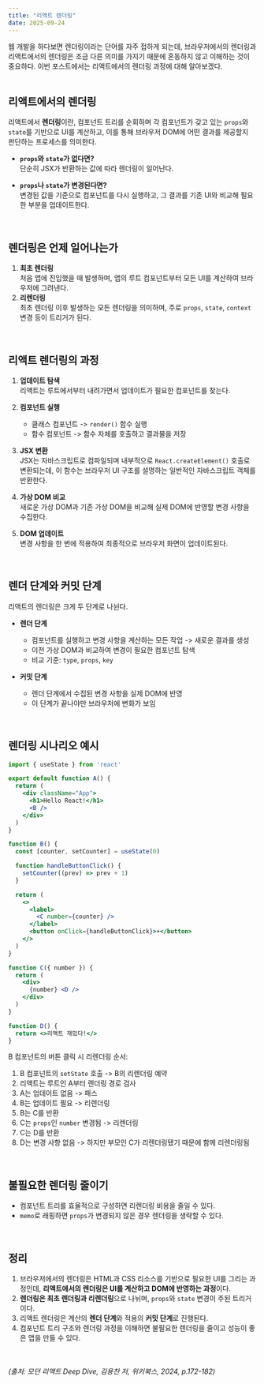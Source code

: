 ```yaml
---
title: "리액트 렌더링"
date: 2025-09-24
---
```

웹 개발을 하다보면 렌더링이라는 단어를 자주 접하게 되는데, 브라우저에서의 렌더링과 리액트에서의 렌더링은 조금 다른 의미를 가지기 때문에 혼동하지 않고 이해하는 것이 중요하다.
이번 포스트에서는 리액트에서의 렌더링 과정에 대해 알아보겠다.
<br><br>

## 리액트에서의 렌더링
리액트에서 **렌더링**이란, 컴포넌트 트리를 순회하며 각 컴포넌트가 갖고 있는 `props`와 `state`를 기반으로 UI를 계산하고, 이를 통해 브라우저 DOM에 어떤 결과를 제공할지 판단하는 프로세스를 의미한다.

- **`props`와 `state`가 없다면?**  
  단순히 JSX가 반환하는 값에 따라 렌더링이 일어난다.

- **`props`나 `state`가 변경된다면?**  
  변경된 값을 기준으로 컴포넌트를 다시 실행하고, 그 결과를 기존 UI와 비교해 필요한 부분을 업데이트한다. 
<br>

## 렌더링은 언제 일어나는가
1. **최초 렌더링**  
   처음 앱에 진입했을 때 발생하며, 앱의 루트 컴포넌트부터 모든 UI를 계산하여 브라우저에 그려낸다.
2. **리렌더링**  
   최초 렌더링 이후 발생하는 모든 렌더링을 의미하며, 주로 `props`, `state`, `context` 변경 등이 트리거가 된다.  
<br>

## 리액트 렌더링의 과정  

1. **업데이트 탐색**  
   리액트는 루트에서부터 내려가면서 업데이트가 필요한 컴포넌트를 찾는다. 

2. **컴포넌트 실행**  
   - 클래스 컴포넌트 -> `render()` 함수 실행
   - 함수 컴포넌트 -> 함수 자체를 호출하고 결과물을 저장 

3. **JSX 변환**  
   JSX는 자바스크립트로 컴파일되며 내부적으로 `React.createElement()` 호출로 변환되는데, 이 함수는 브라우저 UI 구조를 설명하는 일반적인 자바스크립트 객체를 반환한다.

4. **가상 DOM 비교**  
   새로운 가상 DOM과 기존 가상 DOM을 비교해 실제 DOM에 반영할 변경 사항을 수집한다.

5. **DOM 업데이트**  
   변경 사항을 한 번에 적용하여 최종적으로 브라우저 화면이 업데이트된다.
<br>

## 렌더 단계와 커밋 단계  

리액트의 렌더링은 크게 두 단계로 나뉜다.

- **렌더 단계**  
  - 컴포넌트를 실행하고 변경 사항을 계산하는 모든 작업 -> 새로운 결과를 생성  
  - 이전 가상 DOM과 비교하여 변경이 필요한 컴포넌트 탐색
  - 비교 기준: `type`, `props`, `key`  

- **커밋 단계**  
  - 렌더 단계에서 수집된 변경 사항을 실제 DOM에 반영  
  - 이 단계가 끝나야만 브라우저에 변화가 보임  
<br>

## 렌더링 시나리오 예시
```jsx
import { useState } from 'react'

export default function A() {
  return (
    <div className="App">
      <h1>Hello React!</h1>
      <B />
    </div>
  )
}

function B() {
  const [counter, setCounter] = useState(0)

  function handleButtonClick() {
    setCounter((prev) => prev + 1)
  }

  return (
    <>
      <label>
        <C number={counter} />
      </label>
      <button onClick={handleButtonClick}>+</button>
    </>
  )
}

function C({ number }) {
  return (
    <div>
      {number} <D />
    </div>
  )
}

function D() {
  return <>리액트 재밌다!</>
}
```

B 컴포넌트의 버튼 클릭 시 리렌더링 순서: 

1. B 컴포넌트의 `setState` 호출 -> B의 리렌더링 예약  
2. 리액트는 루트인 A부터 렌더링 경로 검사
3. A는 업데이트 없음 -> 패스  
4. B는 업데이트 필요 -> 리렌더링  
5. B는 C를 반환
6. C는 `props`인 `number` 변경됨 -> 리렌더링  
7. C는 D를 반환
8. D는 변경 사항 없음 -> 하지만 부모인 C가 리렌더링됐기 때문에 함께 리렌더링됨
<br>

## 불필요한 렌더링 줄이기  
- 컴포넌트 트리를 효율적으로 구성하면 리렌더링 비용을 줄일 수 있다.
- `memo`로 래핑하면 `props`가 변경되지 않은 경우 렌더링을 생략할 수 있다.
<br>

## 정리  
1. 브라우저에서의 렌더링은 HTML과 CSS 리소스를 기반으로 필요한 UI를 그리는 과정인데, **리액트에서의 렌더링은 UI를 계산하고 DOM에 반영하는 과정**이다.
2. **렌더링은 최초 렌더링과 리렌더링**으로 나뉘며, `props`와 `state` 변경이 주된 트리거이다.
3. 리액트 렌더링은 계산의 **렌더 단계**와 적용의 **커밋 단계**로 진행된다.
4. 컴포넌트 트리 구조와 렌더링 과정을 이해하면 불필요한 렌더링을 줄이고 성능이 좋은 앱을 만들 수 있다.
<br><br><br>

*(출처: 모던 리액트 Deep Dive, 김용찬 저, 위키북스, 2024, p.172-182)*
